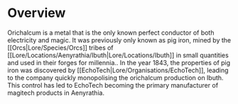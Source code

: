 # Overview
Orichalcum is a metal that is the only known perfect conductor of both electricity and magic. It was previously only known as pig iron, mined by the [[Orcs|Lore/Species/Orcs]] tribes of [[Lore/Locations/Aenyrathia/Ibuth|Lore/Locations/Ibuth]] in small quantities and used in their forges for millennia.. In the year 1843, the properties of pig iron was discovered by [[EchoTech|Lore/Organisations/EchoTech]], leading to the company quickly monopolising the orichalcum production on Ibuth. This control has led to EchoTech becoming the primary manufacturer of magitech products in Aenyrathia.